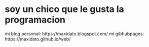 <h1>soy un chico que le gusta la programacion</h1>
mi blog personal: https://maxidato.blogspot.com/  
mi gibhubpages: https://maxidato.github.io/web/  
